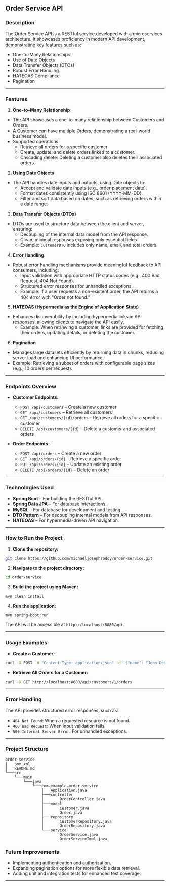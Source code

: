 ## **Order Service API**

### **Description**

The Order Service API is a RESTful service developed with a microservices architecture. It showcases proficiency in modern API development, demonstrating key features such as:

- One-to-Many Relationships
- Use of Date Objects
- Data Transfer Objects (DTOs)
- Robust Error Handling
- HATEOAS Compliance
- Pagination

---

### **Features**

1. **One-to-Many Relationship**

- The API showcases a one-to-many relationship between Customers and Orders.
- A Customer can have multiple Orders, demonstrating a real-world business model.
- Supported operations:
  - Retrieve all orders for a specific customer.
  - Create, update, and delete orders linked to a customer.
  - Cascading delete: Deleting a customer also deletes their associated orders.

2. **Using Date Objects**

- The API handles date inputs and outputs, using Date objects to:
  - Accept and validate date inputs (e.g., order placement date).
  - Format dates consistently using ISO 8601 (YYYY-MM-DD).
  - Filter and sort data based on dates, such as retrieving orders within a date range.

3. **Data Transfer Objects (DTOs)**

- DTOs are used to structure data between the client and server, ensuring:
  - Decoupling of the internal data model from the API response.
  - Clean, minimal responses exposing only essential fields.
  - Example: `CustomerDTO` includes only name, email, and total orders.

4. **Error Handling**

- Robust error handling mechanisms provide meaningful feedback to API consumers, including:
  - Input validation with appropriate HTTP status codes (e.g., 400 Bad Request, 404 Not Found).
  - Structured error responses for unhandled exceptions.
  - Example: If a user requests a non-existent order, the API returns a 404 error with "Order not found."

5. **HATEOAS (Hypermedia as the Engine of Application State)**

- Enhances discoverability by including hypermedia links in API responses, allowing clients to navigate the API easily.
  - Example: When retrieving a customer, links are provided for fetching their orders, updating details, or deleting the customer.

6. **Pagination**

- Manages large datasets efficiently by returning data in chunks, reducing server load and enhancing UI performance.
- Example: Retrieving a subset of orders with configurable page sizes (e.g., 10 orders per request).

---

### **Endpoints Overview**

- **Customer Endpoints:**

  - `POST /api/customers` – Create a new customer
  - `GET /api/customers` – Retrieve all customers
  - `GET /api/customers/{id}/orders` – Retrieve all orders for a specific customer
  - `DELETE /api/customers/{id}` – Delete a customer and associated orders

- **Order Endpoints:**
  - `POST /api/orders` – Create a new order
  - `GET /api/orders/{id}` – Retrieve a specific order
  - `PUT /api/orders/{id}` – Update an existing order
  - `DELETE /api/orders/{id}` – Delete an order

---

### **Technologies Used**

- **Spring Boot** – For building the RESTful API.
- **Spring Data JPA** – For database interactions.
- **MySQL** – For database for development and testing.
- **DTO Pattern** – For decoupling internal models from API responses.
- **HATEOAS** – For hypermedia-driven API navigation.

---

### **How to Run the Project**

1. **Clone the repository:**

```bash
git clone https://github.com/michaeljosephroddy/order-service.git
```

2. **Navigate to the project directory:**

```bash
cd order-service
```

3. **Build the project using Maven:**

```bash
mvn clean install
```

4. **Run the application:**

```bash
mvn spring-boot:run
```

The API will be accessible at `http://localhost:8080/api`.

---

### **Usage Examples**

- **Create a Customer:**

```bash
curl -X POST -H "Content-Type: application/json" -d '{"name": "John Doe", "email": "john@example.com"}' http://localhost:8080/api/customers
```

- **Retrieve All Orders for a Customer:**

```bash
curl -X GET http://localhost:8080/api/customers/1/orders
```

---

### **Error Handling**

The API provides structured error responses, such as:

- `404 Not Found`: When a requested resource is not found.
- `400 Bad Request`: When input validation fails.
- `500 Internal Server Error`: For unhandled exceptions.

---

### **Project Structure**

```
order-service
│   pom.xml
│   README.md
└───src
    └───main
        └───java
            └───com.example.order_service
                │   Application.java
                ├───controller
                │       OrderController.java
                ├───model
                │       Customer.java
                │       Order.java
                ├───repository
                │       CustomerRepository.java
                │       OrderRepository.java
                └───service
                        OrderService.java
                        OrderServiceImpl.java
```

### **Future Improvements**

- Implementing authentication and authorization.
- Expanding pagination options for more flexible data retrieval.
- Adding unit and integration tests for enhanced test coverage.

---
